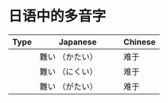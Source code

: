 # 日语中的多音字


| Type   | Japanese                                                    | Chinese |
|------------|-----------------------------------------------------------|------------|
|          |  難い （かたい） 　　 |   难于  |
|          |  難い （にくい） 　　 |   难于  |
|          |  難い （がたい） 　　 |   难于  |


